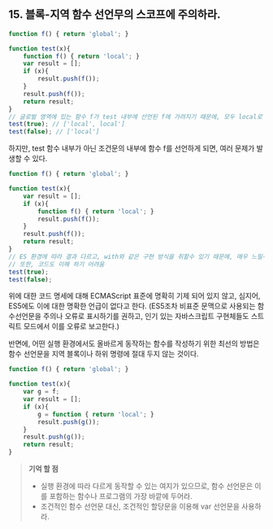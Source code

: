 ## 15. 블록-지역 함수 선언무의 스코프에 주의하라.
```js
function f() { return 'global'; }

function test(x){
	function f() { return 'local'; }
	var result = [];
	if (x){
		result.push(f());
	}
	result.push(f());
	return result;
}
// 글로벌 영역에 있는 함수 f가 test 내부에 선언된 f에 가려지기 때문에, 모두 local로 나옴
test(true); // ['local', local']
test(false); // ['local']
```

하지만, test 함수 내부가 아닌 조건문의 내부에 함수 f를 선언하게 되면, 여러 문제가 발생할 수 있다.

```js
function f() { return 'global'; }

function test(x){
	var result = [];
	if (x){
		function f() { return 'local'; }
		result.push(f());
	}
	result.push(f());
	return result;
}
// ES 환경에 따라 결과 다르고, with와 같은 구현 방식을 취할수 있기 때문에, 매우 느릴수 있음
// 또한, 코드도 이해 하기 어려움
test(true);
test(false);
```
위에 대한 코드 명세에 대해 ECMAScript 표준에 명확히 기제 되어 있지 않고, 심지어, ES5에도 이에 대한 명확한 언급이 없다고 한다.
(ES5조차 비표준 문맥으로 사용되는 함수선언문을 주의나 오류로 표시하기를 권하고, 인기 있는 자바스크립트 구현체들도 스트릭트 모드에서 이를 오류로 보고한다.)


반면에, 어떤 실행 환경에서도 올바르게 동작하는 함수를 작성하기 위한 최선의 방법은 함수 선언문을 지역 블록이나 하위 명령에 절대 두지 않는 것이다.
```js
function f() { return 'global'; }

function test(x){
	var g = f;
	var result = [];
	if (x){
		g = function { return 'local'; }
		result.push(g());
	}
	result.push(g());
	return result;
}
```
> __기억 할 점__
> * 실행 환경에 따라 다르게 동작할 수 있는 여지가 있으므로, 함수 선언문은 이를 포함하는 함수나 프로그램의 가장 바깥에 두어라.
> * 조건적인 함수 선언문 대신, 조건적인 할당문을 이용해 var 선언문을 사용하라.